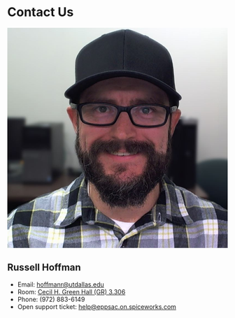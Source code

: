 Contact Us
==========

<span id="contact-img">![Russell Hoffman](images/hoffman.jpg)</span>

## Russell Hoffman

*   Email: [hoffmanr@utdallas.edu](mailto:hoffmanr@utdallas.edu)
*   Room: [Cecil H. Green Hall (GR) 3.306](https://map.concept3d.com/?id=1772#!m/550853)
*   Phone: (972) 883-6149
*   Open support ticket: [help@eppsac.on.spiceworks.com](mailto:help@eppsac.on.spiceworks.com)

<span class="clearfix">&nbsp;</span>